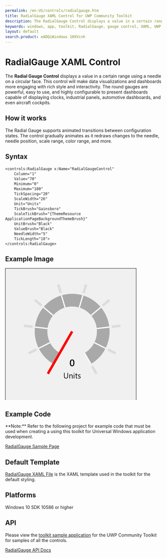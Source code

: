 ```yaml
---
permalink: /en-US/controls/radialgauge.htm
title: RadialGauge XAML Control for UWP Community Toolkit
description: The RadialGauge Control displays a value in a certain range using a needle on a circular face
keywords: windows, app, toolkit, RadialGauge, gauge control, XAML, UWP, Radial, circular
layout: default
search.product: eADQiWindows 10XVcnh
---
```


# RadialGauge XAML Control
The **Radial Gauge Control** displays a value in a certain range using a needle on a circular face. This control will make data visualizations and dashboards more engaging with rich style and interactivity. 
The round gauges are powerful, easy to use, and highly configurable to present dashboards capable of displaying clocks, industrial panels, automotive dashboards, and even aircraft cockpits.

## How it works
The Radial Gauge supports animated transitions between configuration states. The control gradually animates as it redraws changes to the needle, needle position, scale range, color range, and more. 

## Syntax
```xaml
<controls:RadialGauge x:Name="RadialGaugeControl"
	Column="1"
	Value="70"
	Minimum="0"
	Maximum="180"
	TickSpacing="20"
	ScaleWidth="26"
	Unit="Units"
	TickBrush="Gainsboro"
	ScaleTickBrush="{ThemeResource ApplicationPageBackgroundThemeBrush}"
	UnitBrush="Black"
	ValueBrush="Black" 
	NeedleWidth="5" 
	TickLength="18">
</controls:RadialGauge>
```

## Example Image
![RadialGauge animation](/resources/images/Controls-RadialGauge.gif "RadialGauge")

## Example Code
<p> **Note:** Refer to the following project for example code that must be used when creating a using this toolkit for Universal Windows application development.<p>

[RadialGauge Sample Page](https://github.com/Microsoft/UWPCommunityToolkit/tree/master/Microsoft.Toolkit.Uwp.SampleApp/SamplePages/RadialGauge)

## Default Template 
[RadialGauge XAML File](https://github.com/Microsoft/UWPCommunityToolkit/blob/master/Microsoft.Toolkit.Uwp.UI.Controls/RadialGauge/RadialGauge.xaml) is the XAML template used in the toolkit for the default styling.

## Platforms 
Windows 10 SDK 10586 or higher

## API
Please view the [toolkit sample application](https://github.com/Microsoft/UWPCommunityToolkit/tree/master/Microsoft.Toolkit.Uwp.SampleApp) for the UWP Community Toolkit for samples of all the controls.

[RadialGauge API Docs](https://github.com/Microsoft/UWPCommunityToolkit-docs/blob/master/en-us/uwp-community-toolkit/api/Microsoft_Toolkit_Uwp_UI_Controls_RadialGauge.md)

